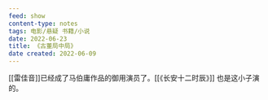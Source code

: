```yaml
---
feed: show
content-type: notes
tags: 电影/悬疑 书籍/小说
date: 2022-06-23
title: 《古董局中局》
date created: 2022-06-09
---
```


[[雷佳音]]已经成了马伯庸作品的御用演员了。[[《长安十二时辰》]] 也是这小子演的。
